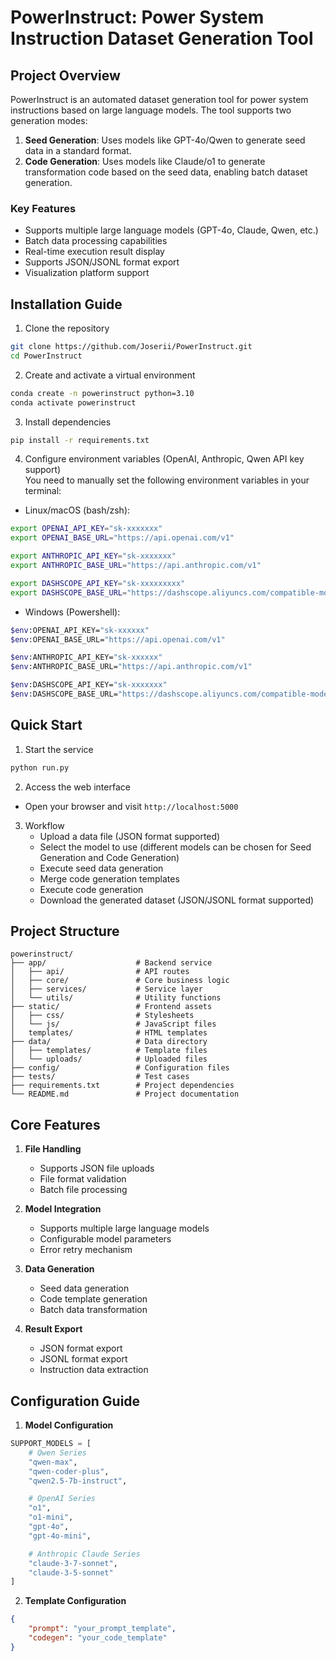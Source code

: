 # PowerInstruct: Power System Instruction Dataset Generation Tool  

## Project Overview  

PowerInstruct is an automated dataset generation tool for power system instructions based on large language models. The tool supports two generation modes:  

1. **Seed Generation**: Uses models like GPT-4o/Qwen to generate seed data in a standard format.  
2. **Code Generation**: Uses models like Claude/o1 to generate transformation code based on the seed data, enabling batch dataset generation.  

### Key Features  
- Supports multiple large language models (GPT-4o, Claude, Qwen, etc.)  
- Batch data processing capabilities  
- Real-time execution result display  
- Supports JSON/JSONL format export  
- Visualization platform support  

## Installation Guide  

1. Clone the repository  
```bash
git clone https://github.com/Joserii/PowerInstruct.git
cd PowerInstruct
```  

2. Create and activate a virtual environment  
```bash
conda create -n powerinstruct python=3.10
conda activate powerinstruct
```  

3. Install dependencies  
```bash
pip install -r requirements.txt
```  

4. Configure environment variables (OpenAI, Anthropic, Qwen API key support)  
You need to manually set the following environment variables in your terminal:  

- Linux/macOS (bash/zsh):  
```bash
export OPENAI_API_KEY="sk-xxxxxxx"
export OPENAI_BASE_URL="https://api.openai.com/v1"

export ANTHROPIC_API_KEY="sk-xxxxxxx"
export ANTHROPIC_BASE_URL="https://api.anthropic.com/v1"

export DASHSCOPE_API_KEY="sk-xxxxxxxxx"
export DASHSCOPE_BASE_URL="https://dashscope.aliyuncs.com/compatible-mode/v1"
```  

- Windows (Powershell):  
```bash
$env:OPENAI_API_KEY="sk-xxxxxx"
$env:OPENAI_BASE_URL="https://api.openai.com/v1"

$env:ANTHROPIC_API_KEY="sk-xxxxxx"
$env:ANTHROPIC_BASE_URL="https://api.anthropic.com/v1"

$env:DASHSCOPE_API_KEY="sk-xxxxxxx"
$env:DASHSCOPE_BASE_URL="https://dashscope.aliyuncs.com/compatible-mode/v1"
```  

## Quick Start  

1. Start the service  
```bash
python run.py
```  

2. Access the web interface  
- Open your browser and visit `http://localhost:5000`  

3. Workflow  
   - Upload a data file (JSON format supported)  
   - Select the model to use (different models can be chosen for Seed Generation and Code Generation)  
   - Execute seed data generation  
   - Merge code generation templates  
   - Execute code generation  
   - Download the generated dataset (JSON/JSONL format supported)  

## Project Structure  

```
powerinstruct/
├── app/                    # Backend service
│   ├── api/                # API routes
│   ├── core/               # Core business logic
│   ├── services/           # Service layer
│   └── utils/              # Utility functions
├── static/                 # Frontend assets
│   ├── css/                # Stylesheets
│   └── js/                 # JavaScript files
│   templates/              # HTML templates
├── data/                   # Data directory
│   ├── templates/          # Template files
│   └── uploads/            # Uploaded files
├── config/                 # Configuration files
├── tests/                  # Test cases
├── requirements.txt        # Project dependencies
└── README.md               # Project documentation
```  

## Core Features  

1. **File Handling**  
   - Supports JSON file uploads  
   - File format validation  
   - Batch file processing  

2. **Model Integration**  
   - Supports multiple large language models  
   - Configurable model parameters  
   - Error retry mechanism  

3. **Data Generation**  
   - Seed data generation  
   - Code template generation  
   - Batch data transformation  

4. **Result Export**  
   - JSON format export  
   - JSONL format export  
   - Instruction data extraction  

## Configuration Guide  

1. **Model Configuration**  
```python
SUPPORT_MODELS = [
    # Qwen Series
    "qwen-max",
    "qwen-coder-plus",
    "qwen2.5-7b-instruct",

    # OpenAI Series
    "o1",
    "o1-mini",
    "gpt-4o",
    "gpt-4o-mini",

    # Anthropic Claude Series
    "claude-3-7-sonnet",
    "claude-3-5-sonnet"
]
```  

2. **Template Configuration**  
```json
{
    "prompt": "your_prompt_template",
    "codegen": "your_code_template"
}
```  
